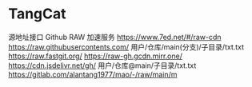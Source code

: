 # TangCat
源地址接口
Github RAW 加速服务
https://www.7ed.net/#/raw-cdn
https://raw.githubusercontents.com/ 用户/仓库/main(分支)/子目录/txt.txt
https://raw.fastgit.org/
https://raw-gh.gcdn.mirr.one/
https://cdn.jsdelivr.net/gh/ 用户/仓库@main/子目录/txt.txt
https://gitlab.com/alantang1977/mao/-/raw/main/m
